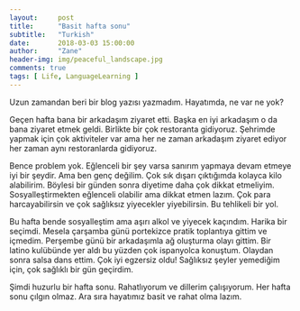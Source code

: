 ```yaml
---
layout:     post
title:      "Basit hafta sonu"
subtitle:   "Turkish"
date:       2018-03-03 15:00:00
author:     "Zane"
header-img: img/peaceful_landscape.jpg
comments: true
tags: [ Life, LanguageLearning ]
---
```


Uzun zamandan beri bir blog yazısı yazmadım.  Hayatımda, ne var ne yok?

Geçen hafta bana bir arkadaşım ziyaret etti. 
Başka en iyi arkadaşım o da bana ziyaret etmek geldi. Birlikte bir çok restoranta gidiyoruz.
Şehrimde yapmak için çok aktiviteler var ama her ne zaman arkadaşım ziyaret ediyor her zaman aynı restoranlarda gidiyoruz.

Bence problem yok. Eğlenceli bir şey varsa sanırım yapmaya devam etmeye iyi bir şeydir.
Ama ben genç değilim. Çok sık dışarı çıktığımda kolayca kilo alabilirim.
Böylesi bir günden sonra diyetime daha çok dikkat etmeliyim. Sosyalleştirmekten eğlenceli olabilir ama dikkat etmen lazım.
Çok para harcayabilirsin ve çok sağlıksız yiyecekler yiyebilirsin. Bu tehlikeli bir yol.

Bu hafta bende sosyalleştim ama aşırı alkol ve yiyecek kaçındım.
Harika bir seçimdi. Mesela çarşamba günü portekizce pratik toplantıya gittim ve içmedim.
Perşembe günü bir arkadaşımla ağ oluşturma olayı gittim. Bir latino kulübünde yer aldı bu yüzden çok ispanyolca konuştum.
Olaydan sonra salsa dans ettim. Çok iyi egzersiz oldu! Sağlıksız şeyler yemediğim için, çok sağlıklı bir gün geçirdim.

Şimdi huzurlu bir hafta sonu.
Rahatlıyorum ve dillerim çalışıyorum. Her hafta sonu çılgın olmaz. Ara sıra hayatımız basit ve rahat olma lazım.  
